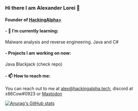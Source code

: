 ### Hi there I am Alexander Lorei 👋
#### Founder of <a rel="HackingAlpha" href="https://blog.hackingalpha.tech">HackingAlpha></a>

#### - 🌱 I’m currently learning: 
Malware analysis and reverse engineering.
Java and C#

#### - Projects I am working on now:
Java Blackjack (check repo)

#### - 📫 How to reach me:
You can reach out to me at alex@hackingalpha.tech, discord at x86Cow#0923 or <a rel="me" href="https://infosec.exchange/@x86Cow">Mastodon</a>

[![Anurag's GitHub stats](https://github-readme-stats.vercel.app/api?username=x86Cow)](https://github.com/anuraghazra/github-readme-stats)
